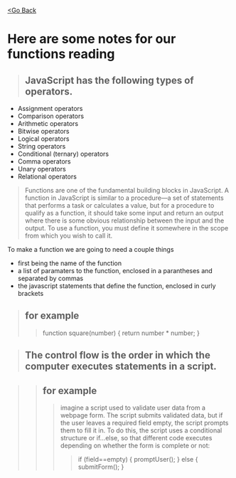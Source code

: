 [<Go Back](README.md)
# Here are some notes for our functions reading
> ## JavaScript has the following types of operators. 
+ Assignment operators
+ Comparison operators
+ Arithmetic operators
+ Bitwise operators
+ Logical operators
+ String operators
+ Conditional (ternary) operators
+ Comma operators
+ Unary operators
+ Relational operators

> Functions are one of the fundamental building blocks in JavaScript. A function in JavaScript is similar to a procedure—a set of statements that performs a task or calculates a value, but for a procedure to qualify as a function, it should take some input and return an output where there is some obvious relationship between the input and the output. To use a function, you must define it somewhere in the scope from which you wish to call it.

To make a function we are going to need a couple things
+ first being the name of the function
+ a list of paramaters to the function, enclosed in a parantheses and separated by commas
+ the javascript statements that define the function, enclosed in curly brackets

> ## for example
>>function square(number) {
>>  return number * number;
>>}

> ## The control flow is the order in which the computer executes statements in a script.

>> ## for example
>>> imagine a script used to validate user data from a webpage form. The script submits validated data, but if the user leaves a required field empty, the script prompts them to fill it in. To do this, the script uses a conditional structure or if...else, so that different code executes depending on whether the form is complete or not:
>>>>if (field==empty) {
    promptUser();
} else {
    submitForm();
}